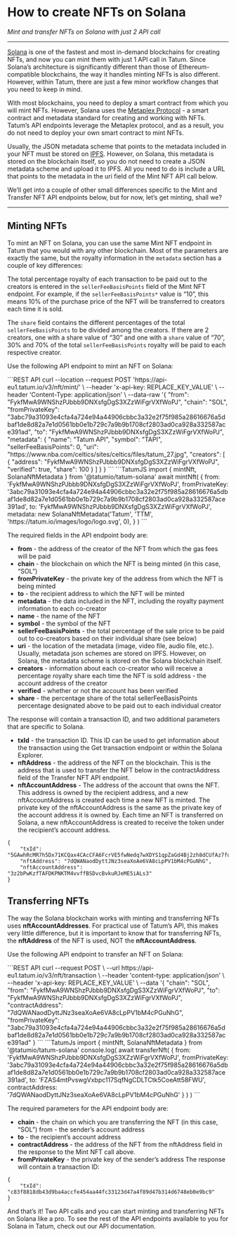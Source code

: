 # How to create NFTs on Solana

*Mint and transfer NFTs on Solana with just 2 API call*

---

[Solana](https://solana.com/) is one of the fastest and most in-demand blockchains for creating NFTs, and now you can mint them with just 1 API call in Tatum. Since Solana’s architecture is significantly different than those of Ethereum-compatible blockchains, the way it handles minting NFTs is also different. However, within Tatum, there are just a few minor workflow changes that you need to keep in mind.

With most blockchains, you need to deploy a smart contract from which you will mint NFTs. However, Solana uses the [Metaplex Protocol](https://www.metaplex.com/) - a smart contract and metadata standard for creating and working with NFTs. Tatum’s API endpoints leverage the Metaplex protocol, and as a result, you do not need to deploy your own smart contract to mint NFTs.

Usually, the JSON metadata scheme that points to the metadata included in your NFT must be stored on [IPFS](https://ipfs.io/). However, on Solana, this metadata is stored on the blockchain itself, so you do not need to create a JSON metadata scheme and upload it to IPFS. All you need to do is include a URL that points to the metadata in the uri field of the Mint NFT API call below.

We’ll get into a couple of other small differences specific to the Mint and Transfer NFT API endpoints below, but for now, let’s get minting, shall we?

---

## Minting NFTs

To mint an NFT on Solana, you can use the same Mint NFT endpoint in Tatum that you would with any other blockchain. Most of the parameters are exactly the same, but the royalty information in the `metadata` section has a couple of key differences:

The total percentage royalty of each transaction to be paid out to the creators is entered in the `sellerFeeBasisPoints` field of the Mint NFT endpoint. For example, if the `sellerFeeBasisPoints*` value is “10”, this means 10% of the purchase price of the NFT will be transferred to creators each time it is sold. 

The `share` field contains the different percentages of the total `sellerFeeBasisPoints` to be divided among the creators. If there are 2 creators, one with a share value of “30” and one with a `share` value of “70”, 30% and 70% of the total `sellerFeeBasisPoints` royalty will be paid to each respective creator.

Use the following API endpoint to mint an NFT on Solana:

<div class='tabbed-code-blocks'>
```REST API  
curl --location --request POST 'https://api-eu1.tatum.io/v3/nft/mint/' \
--header 'x-api-key: REPLACE_KEY_VALUE' \
--header 'Content-Type: application/json' \
--data-raw '{
   "from": "FykfMwA9WNShzPJbbb9DNXsfgDgS3XZzWiFgrVXfWoPJ",
   "chain": "SOL",
   "fromPrivateKey": "3abc79a31093e4cfa4a724e94a44906cbbc3a32e2f75f985a28616676a5dbaf1de8d82a7e1d0561bb0e1b729c7a9b9b1708cf2803ad0ca928a332587ace391ad",
   "to": "FykfMwA9WNShzPJbbb9DNXsfgDgS3XZzWiFgrVXfWoPJ",
   "metadata": {
       "name": "Tatum API",
       "symbol": "TAPI",
       "sellerFeeBasisPoints": 0,
       "uri": "https://www.nba.com/celtics/sites/celtics/files/tatum_27.jpg",
       "creators": [
           {
               "address": "FykfMwA9WNShzPJbbb9DNXsfgDgS3XZzWiFgrVXfWoPJ",
               "verified": true,
               "share": 100
           }
       ]
   }
}
```
```TatumJS
import { mintNft, SolanaNftMetadata } from '@tatumio/tatum-solana'
  await mintNft(
    {
      from: 'FykfMwA9WNShzPJbbb9DNXsfgDgS3XZzWiFgrVXfWoPJ',
      fromPrivateKey:
        '3abc79a31093e4cfa4a724e94a44906cbbc3a32e2f75f985a28616676a5dbaf1de8d82a7e1d0561bb0e1b729c7a9b9b1708cf2803ad0ca928a332587ace391ad',
      to: 'FykfMwA9WNShzPJbbb9DNXsfgDgS3XZzWiFgrVXfWoPJ',
      metadata: new SolanaNftMetadata('Tatum', 'TTM', 'https://tatum.io/images/logo/logo.svg', 0),
    }
)
```
</div>

The required fields in the API endpoint body are:
- **from** - the address of the creator of the NFT from which the gas fees will be paid 
- **chain** - the blockchain on which the NFT is being minted (in this case, “SOL”) 
- **fromPrivateKey** - the private key of the address from which the NFT is being minted 
- **to** - the recipient address to which the NFT will be minted 
- **metadata** - the data included in the NFT, including the royalty payment information to each co-creator 
- **name** - the name of the NFT 
- **symbol** - the symbol of the NFT 
- **sellerFeeBasisPoints** - the total percentage of the sale price to be paid out to co-creators based on their individual share (see below) 
- **uri** - the location of the metadata (image, video file, audio file, etc.). Usually, metadata json schemes are stored on IPFS. However, on Solana, the metadata scheme is stored on the Solana blockchain itself. 
- **creators** - information about each co-creator who will receive a percentage royalty share each time the NFT is sold address - the account address of the creator 
- **verified** - whether or not the account has been verified 
- **share** - the percentage share of the total sellerFeeBasisPoints percentage designated above to be paid out to each individual creator

The response will contain a transaction ID, and two additional parameters that are specific to Solana.

- **txId** - the transaction ID. This ID can be used to get information about the transaction using the Get transaction endpoint or within the Solana Explorer. 
- **nftAddress** - the address of the NFT on the blockchain. This is the address that is used to transfer the NFT below in the contractAddress field of the Transfer NFT API endpoint.
- **nftAccountAddress** - The address of the account that owns the NFT. This address is owned by the recipient address, and a new nftAccountAddress is created each time a new NFT is minted. The private key of the nftAccountAddress is the same as the private key of the account address it is owned by. Each time an NFT is transferred on Solana, a new nftAccountAddress is created to receive the token under the recipient’s account address.

```Response
{
    "txId": "5GAwhRcMR7h5Dx71KCQax4CAcCFA6FcrVE5fwNedq7wXDYS1qpZaGd4Bj2zh8dCUfAz7fqVSXhdZzXRigsNoTZsb",
    "nftAddress": "7dQWANaodDyttJNz3seaXoAe6VA8cLpPV1bM4cPGuNhG",
    "nftAccountAddress": "3z2bPwKzfTAFDKPNKTM4vvffBSDvcBvkuRJeME5iALs3"
}
```

## Transferring NFTs

The way the Solana blockchain works with minting and transferring NFTs uses **nftAccountAddresses**. For practical use of Tatum’s API, this makes very little difference, but it is important to know that for transferring NFTs, the **nftAddress** of the NFT is used, NOT the **nftAccountAddress**.

Use the following API endpoint to transfer an NFT on Solana:

<div class='tabbed-code-blocks'>
```REST API
curl --request POST \
  --url https://api-eu1.tatum.io/v3/nft/transaction \
  --header 'content-type: application/json' \
  --header 'x-api-key: REPLACE_KEY_VALUE' \
  --data '{
      "chain": "SOL",
      "from": "FykfMwA9WNShzPJbbb9DNXsfgDgS3XZzWiFgrVXfWoPJ",
      "to": "FykfMwA9WNShzPJbbb9DNXsfgDgS3XZzWiFgrVXfWoPJ",
      "contractAddress": "7dQWANaodDyttJNz3seaXoAe6VA8cLpPV1bM4cPGuNhG",
      "fromPrivateKey": "3abc79a31093e4cfa4a724e94a44906cbbc3a32e2f75f985a28616676a5dbaf1de8d82a7e1d0561bb0e1b729c7a9b9b1708cf2803ad0ca928a332587ace391ad"
}
```
```TatumJs
import { mintNft, SolanaNftMetadata } from '@tatumio/tatum-solana'
console.log(
  await transferNft(
    {
      from: 'FykfMwA9WNShzPJbbb9DNXsfgDgS3XZzWiFgrVXfWoPJ',
      fromPrivateKey:
        '3abc79a31093e4cfa4a724e94a44906cbbc3a32e2f75f985a28616676a5dbaf1de8d82a7e1d0561bb0e1b729c7a9b9b1708cf2803ad0ca928a332587ace391ad',
      to: 'FZAS4mtPvswgVxbpc117SqfNgCDLTCtk5CoeAtt58FWU',
      contractAddress: '7dQWANaodDyttJNz3seaXoAe6VA8cLpPV1bM4cPGuNhG'
    }
  )
)
```
</div>

The required parameters for the API endpoint body are:
- **chain** - the chain on which you are transferring the NFT (in this case, “SOL”) from - the sender’s account address 
- **to** - the recipient’s account address 
- **contractAddress** - the address of the NFT from the nftAddress field in the response to the Mint NFT call above. 
- **fromPrivateKey** - the private key of the sender’s address
The response will contain a transaction ID:

```Response
{
    "txId": "c83f8818db43d9ba4accfe454aa44fc33123d47a4f89d47b314d6748eb0e9bc9"
}
```

And that’s it! Two API calls and you can start minting and transferring NFTs on Solana like a pro. To see the rest of the API endpoints available to you for Solana in Tatum, check out our API documentation.


